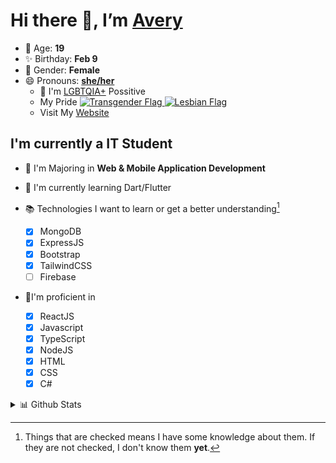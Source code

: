 # Hi there 👋, I’m [Avery][website]

- 🌸 Age: **19**
- ✨ Birthday: **Feb 9**
- 🎨 Gender: **Female**
- 😄 Pronouns: **[she/her][pronounspage]**
  - 🌈 I'm [LGBTQIA+][lgbt-foundation] Possitive
  - <div class="Flags">
      <span>My Pride</span>
      <a href="https://en.pronouns.page/dictionary/terminology#transgender">
        <img src="https://pronouns.page/flags/Transgender.png" alt="Transgender Flag" height="15px"/>
      </a>
      <a href="https://en.pronouns.page/dictionary/terminology#lesbian">
      <img src="https://pronouns.page/flags/Lesbian.png" alt="Lesbian Flag" height="15px"/>
      </a>
    </div>
  - Visit My [Website][website]

## I'm currently a IT Student

- 📌 I'm Majoring in **Web & Mobile Application Development**
- 🌱 I'm currently learning Dart/Flutter
- 📚 Technologies I want to learn or get a better understanding[^1]

  - [x] MongoDB
  - [x] ExpressJS
  - [x] Bootstrap
  - [x] TailwindCSS
  - [ ] Firebase

- 🎉I'm proficient in

  - [x] ReactJS
  - [x] Javascript
  - [x] TypeScript
  - [x] NodeJS
  - [x] HTML
  - [x] CSS
  - [x] C#

<details>
  <summary>
    📊 Github Stats
  </summary>

<!--START_SECTION:waka-->
![Code Time](http://img.shields.io/badge/Code%20Time-387%20hrs%203%20mins-blue)

![Profile Views](http://img.shields.io/badge/Profile%20Views-4-blue)

**🐱 My GitHub Data** 

> 🏆 502 Contributions in the Year 2022
 > 
> 📦 52.5 kB Used in GitHub's Storage 
 > 
> 💼 Opted to Hire
 > 
> 📜 24 Public Repositories 
 > 
> 🔑 22 Private Repositories  
 > 
**I'm a Night 🦉** 

```text
🌞 Morning    36 commits     ██░░░░░░░░░░░░░░░░░░░░░░░   10.98% 
🌆 Daytime    123 commits    █████████░░░░░░░░░░░░░░░░   37.5% 
🌃 Evening    135 commits    ██████████░░░░░░░░░░░░░░░   41.16% 
🌙 Night      34 commits     ██░░░░░░░░░░░░░░░░░░░░░░░   10.37%

```
📅 **I'm Most Productive on Thursday** 

```text
Monday       60 commits     ████░░░░░░░░░░░░░░░░░░░░░   18.29% 
Tuesday      32 commits     ██░░░░░░░░░░░░░░░░░░░░░░░   9.76% 
Wednesday    38 commits     ███░░░░░░░░░░░░░░░░░░░░░░   11.59% 
Thursday     73 commits     █████░░░░░░░░░░░░░░░░░░░░   22.26% 
Friday       42 commits     ███░░░░░░░░░░░░░░░░░░░░░░   12.8% 
Saturday     40 commits     ███░░░░░░░░░░░░░░░░░░░░░░   12.2% 
Sunday       43 commits     ███░░░░░░░░░░░░░░░░░░░░░░   13.11%

```


📊 **This Week I Spent My Time On** 

```text
⌚︎ Time Zone: America/Halifax

💬 Programming Languages: 
JavaScript               33 hrs 6 mins       ██████████████████░░░░░░░   72.07% 
TypeScript               5 hrs 13 mins       ██░░░░░░░░░░░░░░░░░░░░░░░   11.36% 
SCSS                     4 hrs 31 mins       ██░░░░░░░░░░░░░░░░░░░░░░░   9.86% 
JSON                     1 hr 18 mins        ░░░░░░░░░░░░░░░░░░░░░░░░░   2.85% 
C#                       28 mins             ░░░░░░░░░░░░░░░░░░░░░░░░░   1.03%

🔥 Editors: 
VS Code                  45 hrs 21 mins      ████████████████████████░   98.73% 
Visual Studio            34 mins             ░░░░░░░░░░░░░░░░░░░░░░░░░   1.27%

🐱‍💻 Projects: 
avussy                   13 hrs 21 mins      ███████░░░░░░░░░░░░░░░░░░   29.08% 
todo                     11 hrs 47 mins      ██████░░░░░░░░░░░░░░░░░░░   25.68% 
aac                      7 hrs 1 min         ███░░░░░░░░░░░░░░░░░░░░░░   15.29% 
app                      5 hrs 34 mins       ███░░░░░░░░░░░░░░░░░░░░░░   12.13% 
TodoApp                  3 hrs 19 mins       █░░░░░░░░░░░░░░░░░░░░░░░░   7.23%

💻 Operating System: 
Windows                  45 hrs 56 mins      █████████████████████████   100.0%

```

**I Mostly Code in JavaScript** 

```text
JavaScript               18 repos            ███████████░░░░░░░░░░░░░░   43.9% 
TypeScript               6 repos             ███░░░░░░░░░░░░░░░░░░░░░░   14.63% 
C#                       5 repos             ███░░░░░░░░░░░░░░░░░░░░░░   12.2% 
Shell                    3 repos             █░░░░░░░░░░░░░░░░░░░░░░░░   7.32% 
C++                      3 repos             █░░░░░░░░░░░░░░░░░░░░░░░░   7.32%

```


**Timeline**

![Chart not found](https://raw.githubusercontent.com/Avery-Rose/Avery-Rose/main/charts/bar_graph.png) 


 Last Updated on 17/09/2022 18:49:53 UTC
<!--END_SECTION:waka-->

</details>



[^1]:
    Things that are checked means I have some knowledge about them.
    If they are not checked, I don't know them **yet**.

[//]: <> (Links)

[wakatime-profile]: https://wakatime.com/@Averyyyyyyyy
[pronouns-definitions]: https://en.pronouns.page/she/her
[pronounspage]: https://pronouns.page/@cattgirlava
[lgbt-foundation]: https://lgbt.foundation/
[website]: https://avussy.cc/
[alexandres-badge-repo]: https://github.com/alexandresanlim/Badges4-README.md-Profile

